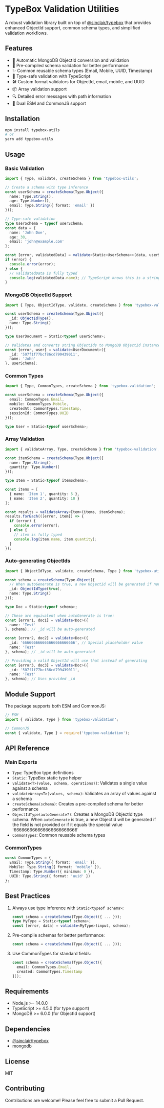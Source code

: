 # TypeBox Validation Utilities

A robust validation library built on top of [@sinclair/typebox](https://github.com/sinclairzx81/typebox) that provides enhanced ObjectId support, common schema types, and simplified validation workflows.

## Features

- 🔄 Automatic MongoDB ObjectId conversion and validation
- 📝 Pre-compiled schema validation for better performance
- ✨ Common reusable schema types (Email, Mobile, UUID, Timestamp)
- 🎯 Type-safe validation with TypeScript
- 🛠 Custom format validators for ObjectId, email, mobile, and UUID
- 📦 Array validation support
- 🔍 Detailed error messages with path information
- 🔀 Dual ESM and CommonJS support

## Installation

```bash
npm install typebox-utils
# or
yarn add typebox-utils
```

## Usage

### Basic Validation

```typescript
import { Type, validate, createSchema } from 'typebox-utils';

// Create a schema with type inference
const userSchema = createSchema(Type.Object({
  name: Type.String(),
  age: Type.Number(),
  email: Type.String({ format: 'email' })
}));

// Type-safe validation
type UserSchema = typeof userSchema;
const data = {
  name: 'John Doe',
  age: 30,
  email: 'john@example.com'
};

const [error, validatedData] = validate<Static<UserSchema>>(data, userSchema);
if (error) {
  console.error(error);
} else {
  // validatedData is fully typed
  console.log(validatedData.name); // TypeScript knows this is a string
}
```

### MongoDB ObjectId Support

```typescript
import { Type, ObjectIdType, validate, createSchema } from 'typebox-validation';

const userSchema = createSchema(Type.Object({
  _id: ObjectIdType(),
  name: Type.String()
}));

type UserDocument = Static<typeof userSchema>;

// Validates and converts string ObjectIds to MongoDB ObjectId instances
const [error, user] = validate<UserDocument>({
  _id: '507f1f77bcf86cd799439011',
  name: 'John'
}, userSchema);
```

### Common Types

```typescript
import { Type, CommonTypes, createSchema } from 'typebox-validation';

const userSchema = createSchema(Type.Object({
  email: CommonTypes.Email,
  mobile: CommonTypes.Mobile,
  createdAt: CommonTypes.Timestamp,
  sessionId: CommonTypes.UUID
}));

type User = Static<typeof userSchema>;
```

### Array Validation

```typescript
import { validateArray, Type, createSchema } from 'typebox-validation';

const itemSchema = createSchema(Type.Object({
  name: Type.String(),
  quantity: Type.Number()
}));

type Item = Static<typeof itemSchema>;

const items = [
  { name: 'Item 1', quantity: 5 },
  { name: 'Item 2', quantity: 10 }
];

const results = validateArray<Item>(items, itemSchema);
results.forEach(([error, item]) => {
  if (error) {
    console.error(error);
  } else {
    // item is fully typed
    console.log(item.name, item.quantity);
  }
});
```

### Auto-generating ObjectIds

```typescript
import { ObjectIdType, validate, createSchema, Type } from 'typebox-utils';

const schema = createSchema(Type.Object({
  // When autoGenerate is true, a new ObjectId will be generated if none is provided
  _id: ObjectIdType(true),
  name: Type.String()
}));

type Doc = Static<typeof schema>;

// These are equivalent when autoGenerate is true:
const [error1, doc1] = validate<Doc>({
  name: 'Test'
}, schema); // _id will be auto-generated

const [error2, doc2] = validate<Doc>({
  _id: '666666666666666666666666', // Special placeholder value
  name: 'Test'
}, schema); // _id will be auto-generated

// Providing a valid ObjectId will use that instead of generating
const [error3, doc3] = validate<Doc>({
  _id: '507f1f77bcf86cd799439011',
  name: 'Test'
}, schema); // Uses provided _id
```

## Module Support

The package supports both ESM and CommonJS:

```typescript
// ESM
import { validate, Type } from 'typebox-validation';

// CommonJS
const { validate, Type } = require('typebox-validation');
```

## API Reference

### Main Exports

- `Type`: TypeBox type definitions
- `Static`: TypeBox static type helper
- `validate<T>(value, schema, operations?)`: Validates a single value against a schema
- `validateArray<T>(values, schema)`: Validates an array of values against a schema
- `createSchema(schema)`: Creates a pre-compiled schema for better performance
- `ObjectIdType(autoGenerate?)`: Creates a MongoDB ObjectId type schema. When `autoGenerate` is true, a new ObjectId will be generated if the field is not provided or if it equals the special value '666666666666666666666666'
- `CommonTypes`: Common reusable schema types

### CommonTypes

```typescript
const CommonTypes = {
  Email: Type.String({ format: 'email' }),
  Mobile: Type.String({ format: 'mobile' }),
  Timestamp: Type.Number({ minimum: 0 }),
  UUID: Type.String({ format: 'uuid' })
};
```

## Best Practices

1. Always use type inference with `Static<typeof schema>`:
   ```typescript
   const schema = createSchema(Type.Object({ ... }));
   type MyType = Static<typeof schema>;
   const [error, data] = validate<MyType>(input, schema);
   ```

2. Pre-compile schemas for better performance:
   ```typescript
   const schema = createSchema(Type.Object({ ... }));
   ```

3. Use CommonTypes for standard fields:
   ```typescript
   const schema = createSchema(Type.Object({
     email: CommonTypes.Email,
     created: CommonTypes.Timestamp
   }));
   ```

## Requirements

- Node.js >= 14.0.0
- TypeScript >= 4.5.0 (for type support)
- MongoDB >= 6.0.0 (for ObjectId support)

## Dependencies

- [@sinclair/typebox](https://www.npmjs.com/package/@sinclair/typebox)
- [mongodb](https://www.npmjs.com/package/mongodb)

## License

MIT

## Contributing

Contributions are welcome! Please feel free to submit a Pull Request.